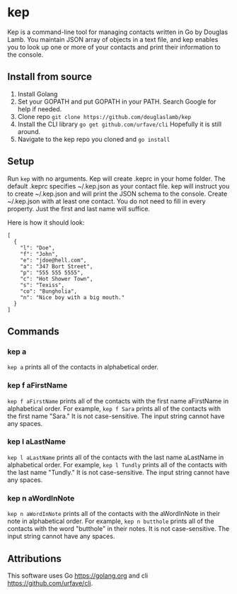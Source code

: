 # kep

Kep is a command-line tool for managing contacts written in Go by Douglas Lamb. You maintain JSON array of objects in a text file, and kep enables you to look up one or more of your contacts and print their information to the console.

## Install from source

1. Install Golang 
2. Set your GOPATH and put GOPATH in your PATH. Search Google for help if needed.
2. Clone repo `git clone https://github.com/douglaslamb/kep`
3. Install the CLI library `go get github.com/urfave/cli` Hopefully it is still around.
4. Navigate to the kep repo you cloned and `go install`

## Setup

Run `kep` with no arguments. Kep will create .keprc in your home folder. The default .keprc specifies ~/.kep.json as your contact file. kep will instruct you to create ~/.kep.json and will print the JSON schema to the console. Create ~/.kep.json with at least one contact. You do not need to fill in every property. Just the first and last name will suffice.

Here is how it should look:

```
[
  {
    "l": "Doe",
    "f": "John",
    "e": "jdoe@hell.com",
    "a": "347 Bort Street",
    "p": "555 555 5555",
    "c": "Hot Shower Town",
    "s": "Texiss",
    "co": "Bungholia",
    "n": "Nice boy with a big mouth."
  }
]
```

## Commands 

### kep a

`kep a` prints all of the contacts in alphabetical order.

### kep f aFirstName
`kep f aFirstName` prints all of the contacts with the first name aFirstName in alphabetical order. For example, `kep f Sara` prints all of the contacts with the first name "Sara." It is not case-sensitive. The input string cannot have any spaces.

### kep l aLastName
`kep l aLastName` prints all of the contacts with the last name aLastName in alphabetical order. For example, `kep l Tundly` prints all of the contacts with the last name "Tundly." It is not case-sensitive. The input string cannot have any spaces.

### kep n aWordInNote
`kep n aWordInNote` prints all of the contacts with the aWordInNote in their note in alphabetical order. For example, `kep n butthole` prints all of the contacts with the word "butthole" in their notes. It is not case-sensitive. The input string cannot have any spaces.

## Attributions

This software uses Go https://golang.org and cli https://github.com/urfave/cli. 

